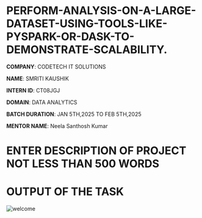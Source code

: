 # PERFORM-ANALYSIS-ON-A-LARGE-DATASET-USING-TOOLS-LIKE-PYSPARK-OR-DASK-TO-DEMONSTRATE-SCALABILITY.

**COMPANY**: CODETECH IT SOLUTIONS

**NAME**: SMRITI KAUSHIK

**INTERN ID**: CT08JGJ

**DOMAIN**: DATA ANALYTICS

**BATCH DURATION**: JAN 5TH,2025 TO FEB 5TH,2025

**MENTOR NAME**: Neela Santhosh Kumar 

# ENTER DESCRIPTION OF PROJECT NOT LESS THAN 500 WORDS

# OUTPUT OF THE TASK

![welcome](https://github.com/user-attachments/assets/cc784ba2-491b-4d93-92fd-f60d1186d5dc)


